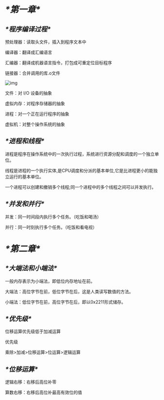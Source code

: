 # ***\*第一章\****

## ***\*程序编译过程\****

预处理器：读取头文件，插入到程序文本中

编译器：翻译成汇编语言

汇编器：翻译成机器语言指令，打包成可重定位目标程序

链接器：合并调用的库.o文件

 

![img](file:///C:\Users\red\AppData\Local\Temp\ksohtml7888\wps1.jpg) 

 

文件：对 I/O 设备的抽象

虚拟内存：对程序存储器的抽象

进程：对一个正在运行程序的抽象

虚拟机：对整个操作系统的抽象

 

## ***\*进程和线程\****

进程是程序在操作系统中的一次执行过程，系统进行资源分配和调度的一个独立单位。

线程是进程的一个执行实体,是CPU调度和分派的基本单位,它是比进程更小的能独立运行的基本单位。

一个进程可以创建和撤销多个线程;同一个进程中的多个线程之间可以并发执行。

## ***\*并发和并行\****

并发：同一时间段内执行多个任务。（吃饭和喝汤）

并行：同一时刻执行多个任务。（吃饭和看电视）

 

# ***\*第二章\**** 

## ***\*大端法和小端法\****

一般内存表示为小端法，即低位内存地址在前。

大端法：高位字节在前，低位字节在后，这是人类读写数值的方法。

小端法：低位字节在前，高位字节在后，即以0x2211形式储存。

 

## ***\*优先级\****

位移运算优先级低于加减运算

优先级

乘除>加减>位移运算>位运算>逻辑运算

 

## ***\*位移运算\****

逻辑右移：右移后高位补零

算数右移：右移后高位补最高有效位的值
